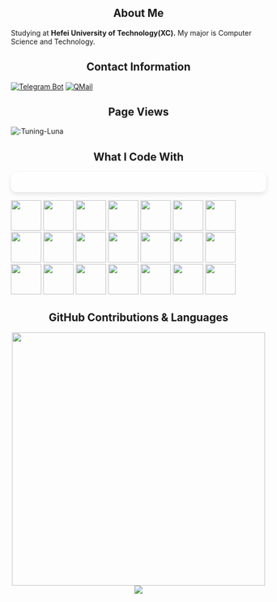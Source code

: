 <h2 align="center">About Me</h2>

Studying at **Hefei University of Technology(XC).**
My major is Computer Science and Technology.

<h2 align="center">Contact Information</h2>

[![Telegram Bot](https://img.shields.io/badge/Telegram-@TuningLunaPMBot-2CA5E0?style=for-the-badge&logo=telegram&logoColor=white&labelColor=000000)](https://t.me/TuningLunaPMBot)
[![QMail](https://img.shields.io/badge/QMail-2081672492@qq.com-666666?style=for-the-badge&logo=tencentqq&logoColor=white&labelColor=000000)](mailto:2081672492@qq.com)

<h2 align="center">Page Views</h2>

![:Tuning-Luna](https://count.getloli.com/get/@Tuning-Luna?theme=nekopara)

<h2 align="center">What I Code With</h2>
<p style="position: relative; padding: 20px; font-size: 16px; line-height: 1.6;">
  <span style="
            position: absolute;
            top: 0;
            left: 0;
            width: 100%;
            height: 100%;
            background: rgba(255, 255, 255, 0.2); 
            z-index: -1;
            border-radius: 10px; 
            box-shadow: 0 4px 10px rgba(0, 0, 0, 0.1);
        ">
  </span>

  <a><img src="https://cdn.jsdelivr.net/gh/devicons/devicon@latest/icons/html5/html5-original.svg" width="60"
      height="60" /></a>
  <a><img src="https://cdn.jsdelivr.net/gh/devicons/devicon@latest/icons/css3/css3-original.svg" width="60"
      height="60" /></a>
  <a><img src="https://cdn.jsdelivr.net/gh/devicons/devicon@latest/icons/javascript/javascript-original.svg" width="60"
      height="60" /></a>
  <a><img src="https://cdn.jsdelivr.net/gh/devicons/devicon@latest/icons/bootstrap/bootstrap-original.svg" width="60"
      height="60" /></a>
  <a><img src="https://cdn.jsdelivr.net/gh/devicons/devicon@latest/icons/jquery/jquery-original.svg" width="60"
      height="60" /></a>
  <a><img src="https://cdn.jsdelivr.net/gh/devicons/devicon@latest/icons/vuejs/vuejs-original.svg" width="60"
      height="60" /></a>
  <a><img src="https://cdn.jsdelivr.net/gh/devicons/devicon@latest/icons/react/react-original.svg" width="60"
      height="60" /></a>
  <a><img src="https://cdn.jsdelivr.net/gh/devicons/devicon@latest/icons/nodejs/nodejs-original.svg" width="60"
      height="60" /></a>
  <a><img src="https://cdn.jsdelivr.net/gh/devicons/devicon@latest/icons/express/express-original.svg" width="60"
      height="60" /></a>
  <a><img src="https://cdn.jsdelivr.net/gh/devicons/devicon@latest/icons/java/java-original.svg" width="60"
      height="60" /></a>
  <a><img src="https://cdn.jsdelivr.net/gh/devicons/devicon@latest/icons/python/python-original.svg" width="60"
      height="60" /></a>
  <a><img src="https://cdn.jsdelivr.net/gh/devicons/devicon@latest/icons/mysql/mysql-original.svg" width="60"
      height="60" /></a>
  <a><img src="https://cdn.jsdelivr.net/gh/devicons/devicon@latest/icons/npm/npm-original-wordmark.svg" width="60"
      height="60" /></a>
  <a><img src="https://cdn.jsdelivr.net/gh/devicons/devicon@latest/icons/intellij/intellij-original.svg" width="60"
      height="60" /></a>
  <a><img src="https://cdn.jsdelivr.net/gh/devicons/devicon@latest/icons/pycharm/pycharm-original.svg" width="60"
      height="60" /></a>
  <a><img src="https://cdn.jsdelivr.net/gh/devicons/devicon@latest/icons/vscode/vscode-original.svg" width="60"
      height="60" /></a>
  <a><img src="https://cdn.jsdelivr.net/gh/devicons/devicon@latest/icons/git/git-original.svg" width="60"
      height="60" /></a>
  <a><img src="https://cdn.jsdelivr.net/gh/devicons/devicon@latest/icons/github/github-original.svg" width="60"
      height="60" /></a>
  <a><img src="https://cdn.jsdelivr.net/gh/devicons/devicon@latest/icons/markdown/markdown-original.svg" width="60"
      height="60" /></a>
  <a><img src="https://cdn.jsdelivr.net/gh/devicons/devicon@latest/icons/linux/linux-original.svg" width="60"
      height="60" /></a>
  <a><img src="https://cdn.jsdelivr.net/gh/devicons/devicon@latest/icons/debian/debian-original.svg" width="60"
      height="60" /></a>

</p>


<h2 align="center">GitHub Contributions & Languages</h2>

<div align="center">
<img
  src="https://github-readme-stats.vercel.app/api/top-langs/?username=Tuning-Luna&show_icons=true&count_private=true&title_color=ffffff&text_color=ffffff&layout=compact&bg_color=0d1117&locale=en&hide_border=0"
  width="500"
/>
<img
  src="https://github-readme-stats.vercel.app/api?username=Tuning-Luna&title_color=ffffff&text_color=ffffff&layout=compact&width=350&bg_color=0d1117&locale=cn&hide_border=0"
/>
</div>

